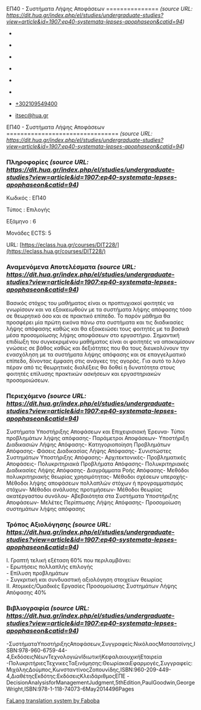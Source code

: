 ΕΠ40 - Συστήματα Λήψης Αποφάσεων
===============    *(source URL: https://dit.hua.gr/index.php/el/studies/undergraduate-studies?view=article&id=1907:ep40-systemata-lepses-apophaseon&catid=94)*

*   [](https://www.facebook.com/ditharokopio)
*   [](https://www.youtube.com/channel/UCEHkYirpXF1nSLxDCrfDZ4A)
*   [](https://www.linkedin.com/company/77699385)
*   [](https://www.instagram.com/dithua)

*   [](https://dit.hua.gr/index.php/el/studies/undergraduate-studies)
*   [](https://dit.hua.gr/index.php/en/studies/undergraduate-studies)

*   [+302109549400](tel:+302109549400)
*   [itsec@hua.gr](mailto:itsec@hua.gr)

ΕΠ40 - Συστήματα Λήψης Αποφάσεων
================================  *(source URL: https://dit.hua.gr/index.php/el/studies/undergraduate-studies?view=article&id=1907:ep40-systemata-lepses-apophaseon&catid=94)*

### Πληροφορίες  *(source URL: https://dit.hua.gr/index.php/el/studies/undergraduate-studies?view=article&id=1907:ep40-systemata-lepses-apophaseon&catid=94)*

Κωδικός : ΕΠ40

Τύπος : Επιλογής

Εξάμηνο : 6

Μονάδες ECTS: 5

URL: [https://eclass.hua.gr/courses/DIT228/](https://eclass.hua.gr/courses/DIT228/)

### Αναμενόμενα Αποτελέσματα  *(source URL: https://dit.hua.gr/index.php/el/studies/undergraduate-studies?view=article&id=1907:ep40-systemata-lepses-apophaseon&catid=94)*

Βασικός στόχος του μαθήματος είναι οι προπτυχιακοί φοιτητές να γνωρίσουν και να εξοικειωθούν με τα συστήματα λήψης απόφασης τόσο σε θεωρητικό όσο και σε πρακτικό επίπεδο. Το παρόν μάθημα θα προσφέρει μία πρώτη εικόνα πάνω στα συστήματα και τις διαδικασίες λήψης απόφασης καθώς και θα εξοικειώσει τους φοιτητές με τα βασικά μέσα προσομοίωσης λήψης αποφάσεων στο εργαστήριο. Σημαντική επιδίωξη του συγκεκριμένου μαθήματος είναι οι φοιτητές να αποκομίσουν γνώσεις σε βάθος καθώς και δεξιότητες που θα τους διευκολύνουν την ενασχόληση με τα συστήματα λήψης απόφασης και σε επαγγελματικό επίπεδο, δίνοντας έμφαση στις ανάγκες της αγοράς. Για αυτό το λόγο πέραν από τις θεωρητικές διαλέξεις θα δοθεί η δυνατότητα στους φοιτητές επίλυσης πρακτικών ασκήσεων και εργαστηριακών προσομοιώσεων.

### Περιεχόμενο  *(source URL: https://dit.hua.gr/index.php/el/studies/undergraduate-studies?view=article&id=1907:ep40-systemata-lepses-apophaseon&catid=94)*

Συστήματα Υποστήριξης Αποφάσεων και Επιχειρισιακή Έρευνα- Τύποι προβλημάτων λήψης απόφασης- Παράμετροι Αποφάσεων- Υποστήριξη Διαδικασιών Λήψης Απόφασης- Κατηγοριοποίηση Προβλημάτων Απόφασης- Φάσεις Διαδικασίας Λήψης Απόφασης- Συνιστώστες Συστημάτων Υποστήριξης Απόφασης- Αρχιτεκτονικές- Προβληματικές Αποφάσεις- Πολυκριτηριακά Προβλήματα Απόφασης- Πολυκριτηριακές Διαδικασίες Λήψης Απόφασης- Διαγράμματα Ροής Απόφασης- Μεθόδοι πολυκριτηριακής θεωρίας χρησιμότητας- Μέθοδοι σχέσεων υπεροχής- Mέθοδοι λήψης αποφάσεων πολλαπλών στόχων ή προγραμματισμός στόχων- Μέθοδοι ανάλυσης προτιμήσεων- Μέθοδοι θεωρίας ακατέργαστου συνόλου- Αβεβαιότητα στα Συστήματα Υποστήριξης Αποφάσεων- Μελέτες Περίπτωσης Λήψης Απόφασης- Προσομοίωση συστημάτων λήψης απόφασης

### Τρόπος Αξιολόγησης  *(source URL: https://dit.hua.gr/index.php/el/studies/undergraduate-studies?view=article&id=1907:ep40-systemata-lepses-apophaseon&catid=94)*

Ι. Γραπτή τελική εξέταση 60% που περιλαμβάνει:  
\- Ερωτήσεις πολλαπλής επιλογής  
\- Επίλυση προβλημάτων  
\- Συγκριτική και συνδυαστική αξιολόγηση στοιχείων θεωρίας  
ΙΙ. Ατομικές/Ομαδικές Εργασίες Προσομοίωσης Συστημάτων Λήψης Απόφασης 40%

### Βιβλιογραφία  *(source URL: https://dit.hua.gr/index.php/el/studies/undergraduate-studies?view=article&id=1907:ep40-systemata-lepses-apophaseon&catid=94)*

\-ΣυστήματαΥποστήριξηςΑποφάσεων,Συγγραφείς:ΝικόλαοςΜατσατσίνης,ISBN:978-960-6759-44-4,EκδόσειςΝέωνΤεχνολογιώνΙδιωτικήΚεφαλαιουχικήΕταιρεία -ΠολυκριτήριεςΤεχνικεςΤαξινόμησης:ΘεωρίακαιΕφαρμογές,Συγγραφείς:ΜιχάληςΔούμπος,ΚωνσταντίνοςΖοπουνίδης,ISBN:960-209-449-4,ΔιαθέτηςΕκδότης:ΕκδόσειςΚλειδάριθμοςΕΠΕ -DecisionAnalysisforManagementJudgment,5thEdition,PaulGoodwin,GeorgeWright,ISBN:978-1-118-74073-6May2014496Pages

[FaLang translation system by Faboba](http://www.faboba.com/ "Faboba : Création de composantJoomla")

[](https://dit.hua.gr/index.php/el/studies/undergraduate-studies?view=article&id=1907:ep40-systemata-lepses-apophaseon&catid=94#)
